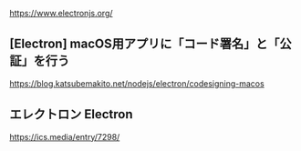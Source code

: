 https://www.electronjs.org/


## [Electron] macOS用アプリに「コード署名」と「公証」を行う

https://blog.katsubemakito.net/nodejs/electron/codesigning-macos


## エレクトロン Electron
https://ics.media/entry/7298/
